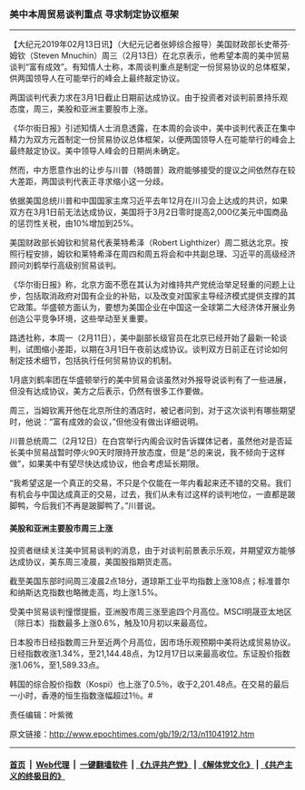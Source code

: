 ### 美中本周贸易谈判重点 寻求制定协议框架
------------------------

<p>
 【大纪元2019年02月13日讯】（大纪元记者张婷综合报导）美国财政部长史蒂芬·姆钦（Steven Mnuchin）周三（2月13日）在北京表示，他希望本周的美中贸易谈判“富有成效”。有知情人士称，本周谈判重点是制定一份贸易协议的总体框架，供两国领导人在可能举行的峰会上最终敲定协议。
</p>
<p>
 两国谈判代表力求在3月1日截止日期前达成协议。由于投资者对谈判前景持乐观态度，周三，美股和亚洲主要股市上涨。
</p>
<p>
 《华尔街日报》引述知情人士消息透露，在本周的会谈中，美中谈判代表正在集中精力为双方元首制定一份贸易协议总体框架，以便两国领导人在可能举行的峰会上最终敲定协议。美中领导人峰会的日期尚未确定。
</p>
<p>
 然而，中方愿意作出的让步与川普（特朗普）政府能够接受的提议之间依然存在较大差距，两国谈判代表正寻求缩小这一分歧。
</p>
<p>
 依据美国总统川普和中国国家主席习近平去年12月在川习会上达成的共识，如果双方在3月1日前无法达成协议，美国将于3月2日零时提高2,000亿美元中国商品的惩罚性关税，由10%增加到25%。
</p>
<p>
 美国财政部长姆钦和贸易代表莱特希泽（Robert Lighthizer）周二抵达北京。按照行程安排，姆钦和莱特希泽在周四和周五将会和中共副总理、习近平的高级经济顾问刘鹤举行高级别贸易谈判。
</p>
<p>
 《华尔街日报》称，北京方面不愿在其认为对维持共产党统治举足轻重的问题上让步，包括取消政府对国有企业的补贴，以及改变对国家主导经济模式提供支撑的其它政策。华盛顿方面认为，要想为美国企业在中国这一全球第二大经济体开展业务创造公平竞争环境，这些举动至关重要。
</p>
<p>
 路透社称，本周一（2月11日），美中副部长级官员在北京已经开始了最新一轮谈判，试图缩小差距，以期在3月1日午夜前达成协议。谈判双方日前正在讨论如何制定技术细节，包括执行任何贸易协议的机制。
</p>
<p>
 1月底刘鹤率团在华盛顿举行的美中贸易会谈虽然对外报导说谈判有了一些进展，但没有达成协议，美方之后表示，仍然有很多工作要做。
</p>
<p>
 周三，当姆钦离开他在北京所住的酒店时，被记者问到，对于这次谈判有哪些期望时，他说：“富有成效的会议，”但他没有做出详细说明。
</p>
<p>
 川普总统周二（2月12日）在白宫举行内阁会议时告诉媒体记者，虽然他对是否延长美中贸易战暂时停火90天时限持开放态度，但是“总的来说，我不倾向于这样做”，如果美中有望尽快达成协议，他会考虑延长期限。
</p>
<p>
 “我希望这是一个真正的交易，不只是个仅能在一年内看起来还不错的交易。我们有机会与中国达成真正的交易，过去，我们从未有过这样的谈判地位，一直都是跛脚鸭，今后我们不再是跛脚鸭了。”川普说。
</p>
<h4>
 美股和亚洲主要股市周三上涨
</h4>
<p>
 投资者继续关注美中贸易谈判的消息，由于对谈判前景表示乐观，并期望双方能够达成协议，美东周三凌晨，美国股指期货走高。
</p>
<p>
 截至美国东部时间周三凌晨2点18分，道琼斯工业平均指数上涨108点；标准普尔和纳斯达克指数也略微走高，均上涨1.5%。
</p>
<p>
 受美中贸易谈判憧憬提振，亚洲股市周三涨至逾四个月高位。MSCI明晟亚太地区（除日本）指数最多上涨0.6%，触及10月初以来最高位。
</p>
<p>
 日本股市日经指数周三升至近两个月高位，因市场乐观预期中美将达成贸易协议。日经指数收涨1.34%，至21,144.48点，为12月17日以来最高收位。东证股价指数涨1.06%，至1,589.33点。
</p>
<p>
 韩国的综合股价指数（Kospi）也上涨了0.5％，收于2,201.48点。在交易的最后一小时，香港的恒生指数涨幅超过1％。#
</p>
<p>
 责任编辑：叶紫微
</p>

原文链接：http://www.epochtimes.com/gb/19/2/13/n11041912.htm


------------------------
#### [首页](https://github.com/gfw-breaker/banned-news/blob/master/README.md) &nbsp;|&nbsp; [Web代理](https://github.com/labour-camp/helloworld) &nbsp;|&nbsp; [一键翻墙软件](https://github.com/gfw-breaker/nogfw/blob/master/README.md) &nbsp;| [《九评共产党》](https://github.com/gfw-breaker/9ping.md/blob/master/README.md#九评之一评共产党是什么) | [《解体党文化》](https://github.com/gfw-breaker/jtdwh.md/blob/master/README.md) | [《共产主义的终极目的》](https://github.com/gfw-breaker/gczydzjmd.md/blob/master/README.md)

